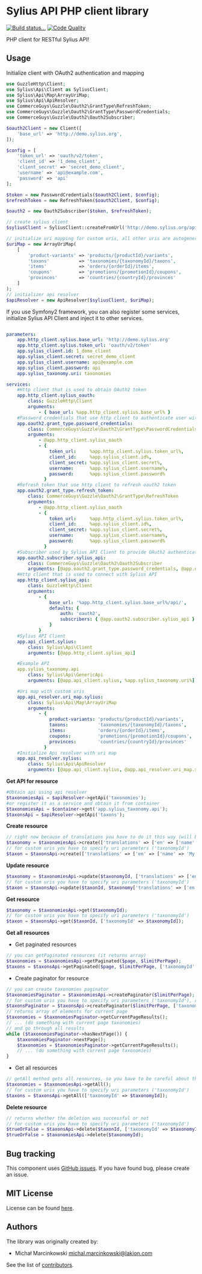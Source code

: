 Sylius API PHP client library
==============
[![Build status...](https://img.shields.io/circleci/project/Lakion/sylius-api-php.svg)](https://circleci.com/gh/Lakion/sylius-api-php) [![Code Quality](https://img.shields.io/scrutinizer/g/Lakion/sylius-api-php.svg)](https://scrutinizer-ci.com/g/Lakion/sylius-api-php/)

PHP client for RESTful Sylius API!

Usage
-----

Initialize client with OAuth2 authentication and mapping
```php
use GuzzleHttp\Client;
use Sylius\Api\Client as SyliusClient;
use Sylius\Api\Map\ArrayUriMap;
use Sylius\Api\ApiResolver;
use CommerceGuys\Guzzle\Oauth2\GrantType\RefreshToken;
use CommerceGuys\Guzzle\Oauth2\GrantType\PasswordCredentials;
use CommerceGuys\Guzzle\Oauth2\Oauth2Subscriber;

$oauth2Client = new Client([
    'base_url' => 'http://demo.sylius.org',
]);

$config = [
    'token_url' => 'oauth/v2/token',
    'client_id' => '1_demo_client',
    'client_secret' => 'secret_demo_client',
    'username' => 'api@example.com',
    'password' => 'api'
];

$token = new PasswordCredentials($oauth2Client, $config);
$refreshToken = new RefreshToken($oauth2Client, $config);

$oauth2 = new Oauth2Subscriber($token, $refreshToken);

// create sylius client
$syliusClient = SyliusClient::createFromUrl('http://demo.sylius.org/api/', $oauth2);

// initialize uri mapping for custom uris, all other uris are autogenerated (plural name of the resource, in accordance with RESTful API resource naming best practices)
$uriMap = new ArrayUriMap(
    [
        'product-variants' => 'products/{productId}/variants',
        'taxons'           => 'taxonomies/{taxonomyId}/taxons',
        'items'            => 'orders/{orderId}/items',
        'coupons'          => 'promotions/{promotionId}/coupons',
        'provinces'        => 'countries/{countryId}/provinces'
    ]
);
// initializer api resolver
$apiResolver = new ApiResolver($syliusClient, $uriMap);

```

If you use Symfony2 framework, you can also register some services, initialize Sylius API Client and inject it to other services.

```yml

parameters:
    app.http_client.sylius.base_url: 'http://demo.sylius.org'
    app.http_client.sylius.token_url: 'oauth/v2/token'
    app.sylius_client.id: 1_demo_client
    app.sylius_client.secret: secret_demo_client
    app.sylius_client.username: api@example.com
    app.sylius_client.password: api
    app.sylius_taxonomy.uri: taxonomies

services:
    #Http client that is used to obtain OAuth2 token
    app.http_client.sylius_oauth:
        class: GuzzleHttp\Client
        arguments:
            - { base_url: %app.http_client.sylius.base_url% }
    #Password credentials that use http client to authenticate user with given data
    app.oauth2.grant_type.password_credentials:
        class: CommerceGuys\Guzzle\Oauth2\GrantType\PasswordCredentials
        arguments:
            - @app.http_client.sylius_oauth
            - {
                token_url:     %app.http_client.sylius.token_url%,
                client_id:     %app.sylius_client.id%,
                client_secret: %app.sylius_client.secret%,
                username:      %app.sylius_client.username%,
                password:      %app.sylius_client.password%
              }
    #Refresh token that use http client to refresh oauth2 token
    app.oauth2.grant_type.refresh_token:
        class: CommerceGuys\Guzzle\Oauth2\GrantType\RefreshToken
        arguments:
            - @app.http_client.sylius_oauth
            - {
                token_url:     %app.http_client.sylius.token_url%,
                client_id:     %app.sylius_client.id%,
                client_secret: %app.sylius_client.secret%,
                username:      %app.sylius_client.username%,
                password:      %app.sylius_client.password%
              }
    #Subscriber used by Sylius API Client to provide OAuth2 authentication
    app.oauth2.subscriber.sylius_api:
        class: CommerceGuys\Guzzle\Oauth2\Oauth2Subscriber
        arguments: [@app.oauth2.grant_type.password_credentials, @app.oauth2.grant_type.refresh_token]
    #Http client that is used to connect with Sylius API
    app.http_client.sylius_api:
        class: GuzzleHttp\Client
        arguments:
            - {
                base_url: '%app.http_client.sylius.base_url%/api/',
                defaults: {
                    auth: 'oauth2',
                    subscribers: { @app.oauth2.subscriber.sylius_api }
                }
            }
    #Sylius API Client
    app.api_client.sylius:
        class: Sylius\Api\Client
        arguments: [@app.http_client.sylius_api]

    #Example API
    app.sylius_taxonomy.api
        class: Sylius\Api\GenericApi
        arguments: [@app.api_client.sylius, %app.sylius_taxonomy.uri%]

    #Uri map with custom uris
    app.api_resolver.uri_map.sylius:
        class: Sylius\Api\Map\ArrayUriMap
        arguments:
            - {
                product-variants: 'products/{productId}/variants',
                taxons:           'taxonomies/{taxonomyId}/taxons',
                items:            'orders/{orderId}/items',
                coupons:          'promotions/{promotionId}/coupons',
                provinces:        'countries/{countryId}/provinces'
              }
    #Initialize Api resolver with uri map
    app.api_resolver.sylius:
        class: Sylius\Api\ApiResolver
        arguments: [@app.api_client.sylius, @app.api_resolver.uri_map.sylius]

```

**Get API for resource**
```php
#Obtain api using api resolver
$taxonomiesApi = $apiResolver->getApi('taxonomies');
#or register it as a service and obtain it from container
$taxonomiesApi = $container->get('app.sylius_taxonomy.api');
$taxonsApi = $apiResolver->getApi('taxons');
```

**Create resource**
```php
// right now because of translations you have to do it this way (will be changed in the nearest future to simply allow for ['name' => 'My taxonomy'])
$taxonomy = $taxonomiesApi->create(['translations' => ['en' => ['name' => 'My taxonomy']]]);
// for custom uris you have to specify uri parameters ('taxonomyId')
$taxon = $taxonsApi->create(['translations' => ['en' => ['name' => 'My taxon']]], ['taxonomyId' => $taxonomy['id']);
```

**Update resource**
```php
$taxonomy = $taxonomiesApi->update($taxonomyId, ['translations' => ['en' => ['name' => 'My taxonomy updated']]]);
// for custom uris you have to specify uri parameters ('taxonomyId')
$taxon = $taxonsApi->update($taxonId, $taxonomy['translations' => ['en' => ['name' => 'My taxon' updated]]], ['taxonomyId' => $taxonomyId]);
```

**Get resource**
```php
$taxonomy = $taxonomiesApi->get($taxonomyId);
// for custom uris you have to specify uri parameters ('taxonomyId')
$taxon = $taxonsApi->get($taxonId, ['taxonomyId' => $taxonomyId]);
```

**Get all resources**

* Get paginated resources
```php
// you can getPaginated resources (it returns array)
$taxonomies = $taxonomiesApi->getPaginated($page, $limitPerPage);
$taxons = $taxonsApi->getPaginated($page, $limitPerPage, ['taxonomyId' => $taxonomyId]);
```
* Create paginator for resource
```php
// you can create taxonomies paginator
$taxonomiesPaginator = $taxonomiesApi->createPaginator($limitPerPage);
// for custom uris you have to specify uri parameters ('taxonomyId'), rest is the same
$taxonsPaginator = $taxonsApi->createPaginator($limitPerPage, ['taxonomyId' => $taxonomyId]);
// returns array of elements for current page
$taxonomies = $taxonomiesPaginator->getCurrentPageResults();
// ... (do something with current page taxonomies)
// and go through all results
while ($taxonomiesPaginator->hasNextPage()) {
    $taxonomiesPaginator->nextPage();
    $taxonomies = $taxonomiesPaginator->getCurrentPageResults();
    // ... (do something with current page taxonomies)
}
```
* Get all resources
```php
// getAll method gets all resources, so you have to be careful about the memory usage
$taxonomies = $taxonomiesApi->getAll();
// for custom uris you have to specify uri parameters ('taxonomyId')
$taxons = $taxonsApi->getAll(['taxonomyId' => $taxonomyId]);
```

**Delete resource**
```php
// returns whether the deletion was successful or not
// for custom uris you have to specify uri parameters ('taxonomyId')
$trueOrFalse = $taxonsApi->delete($taxonId, ['taxonomyId' => $taxonomyId]);
$trueOrFalse = $taxonomiesApi->delete($taxonomyId);
```

Bug tracking
------------

This component uses [GitHub issues](https://github.com/Lakion/sylius-api-php/issues).
If you have found bug, please create an issue.

MIT License
-----------

License can be found [here](https://github.com/Lakion/sylius-api-php/tree/master/LICENSE.md).

Authors
-------

The library was originally created by:

* Michał Marcinkowski <michal.marcinkowski@lakion.com>

See the list of [contributors](https://github.com/Lakion/sylius-api-php/graphs/contributors).
